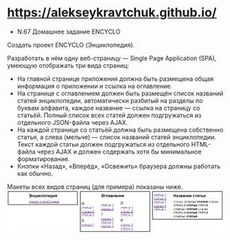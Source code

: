 # https://alekseykravtchuk.github.io/

- N.67 Домашнее задание ENCYCLO

Создать проект ENCYCLO (Энциклопедия).

Разработать в нём одну веб-страницу — Single Page Application (SPA), умеющую отображать три вида страниц:

- На главной странице приложения должна быть размещена общая информация о приложении и ссылка на оглавление.
- На странице с оглавлением должен быть размещён список названий статей энциклопедии, автоматически разбитый на разделы по буквам алфавита, каждое название — ссылка на страницу со статьёй. Полный список всех статей должен подгружаться из отдельного JSON-файла через AJAX.
- На каждой странице со статьёй должна быть размещена собственно статья, а слева (мельче) — список названий статей энциклопедии. Текст каждой статьи должен подгружаться из отдельного HTML-файла через AJAX и должен содержать хотя бы минимальное форматирование.
- Кнопки «Назад», «Вперёд», «Освежить» браузера должны работать как обычно.

Макеты всех видов страниц (для примера) показаны ниже.
![макет](https://github.com/alekseykravtchuk/alekseykravtchuk.github.io/blob/master/%D0%BC%D0%B0%D0%BA%D0%B5%D1%82%D1%8B.PNG)
